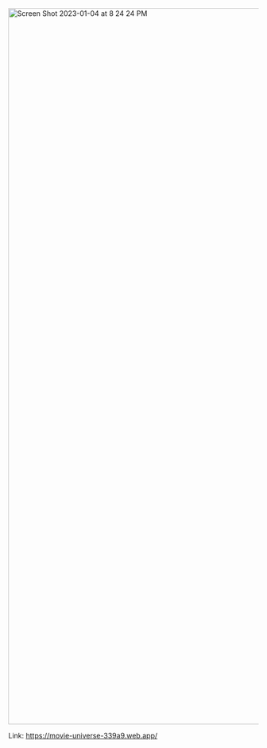 <img width="1440" alt="Screen Shot 2023-01-04 at 8 24 24 PM" src="https://user-images.githubusercontent.com/58525723/210701590-6578f15c-3e0d-48aa-9039-120f953f3e74.png">

Link: https://movie-universe-339a9.web.app/
